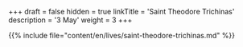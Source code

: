+++
draft = false
hidden = true
linkTitle = 'Saint Theodore Trichinas'
description = '3 May'
weight = 3
+++

{{% include file="content/en/lives/saint-theodore-trichinas.md" %}}
